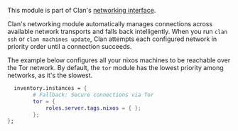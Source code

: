 This module is part of Clan's [networking interface](https://docs.clan.lol/guides/networking/networking/).

Clan's networking module automatically manages connections across available network transports and falls back intelligently. When you run `clan ssh` or `clan machines update`, Clan attempts each configured network in priority order until a connection succeeds.

The example below configures all your nixos machines to be reachable over the Tor network. By default, the `tor` module has the lowest priority among networks, as it's the slowest.

```nix
  inventory.instances = {
        # Fallback: Secure connections via Tor
        tor = {
            roles.server.tags.nixos = { };
        };
};
```